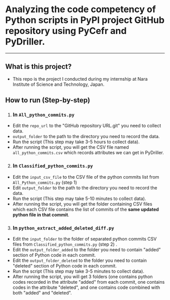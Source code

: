 # Analyzing the code competency of Python scripts in PyPI project GitHub repository using PyCefr and PyDriller.

---
## What is this project?
- This repo is the project I conducted during my internship at Nara Institute of Science and Technology, Japan.

## How to run (Step-by-step)
1) ### In ```All_python_commits.py```
- Edit the ```repo_url``` to the "GitHub repository URL.git" you need to collect data.
- ```output_folder``` to the path to the directory you need to record the data.
- Run the script (This step may take 3-5 hours to collect data).
- After running the script, you will get the CSV file named ```all_python_commits.csv``` which records attributes we can get in PyDriller. 

2) ### In ```Classified_python_commits.py```
- Edit the ```input_csv_file``` to the CSV file of the python commits list from ```All_Python_commits.py``` (step 1)
- Edit ```output_folder``` to the path to the directory you need to record the data.
- Run the script (This step may take 5-10 minutes to collect data).
- After running the script, you will get the folder containing CSV files which each CSV file contains the list of commits of the **same updated python file in that commit**.

3) ### In ```python_extract_added_deleted_diff.py```
- Edit the ```input_folder``` to the folder of separated python commits CSV files from ```Classified_python_commits.py``` (step 2) .
- Edit the ```output_folder_added``` to the folder you need to contain "added" section of Python code in each commit.
- Edit the ```output_folder_deleted``` to the folder you need to contain "deleted" section of Python code in each commit.
- Run the script (This step may take 3-5 minutes to collect data).
- After running the script, you will get 3 folders (one contains python codes recorded in the attribute "added" from each commit, one contains codes in the attribute "deleted", and one contains code combined with both "added" and "deleted".
